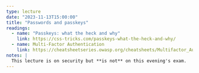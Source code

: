 ```yaml
---
type: lecture
date: "2023-11-13T15:00:00"
title: "Passwords and passkeys"
readings:
  - name: "Passkeys: what the heck and why"
    link: https://css-tricks.com/passkeys-what-the-heck-and-why/
  - name: Multi-Factor Authentication
    link: https://cheatsheetseries.owasp.org/cheatsheets/Multifactor_Authentication_Cheat_Sheet.html
notes: |
  This lecture is on security but **is not** on this evening's exam.
---
```

